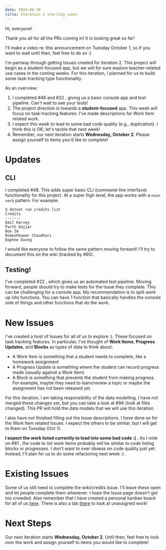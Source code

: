 ```yaml
---
date: 2024-09-30
title: Iteration 2 starting soon!
---
```

Hi, everyone!

Thank you all for all the PRs coming in! It is looking great so far!

I'll make a video re: this announcement on Tuesday October 1, so if you want to wait until then, feel free to do so :)

I'm partway through getting Issues created for iteration 2. This project will begin as a student-focused app, but we will for sure explore teacher-related use cases in the coming weeks. For this iteration, I planned for us to build some task-tracking type functionality.

As an overview:
1. I completed #48 and #22 , giving us a basic console app and test pipeline. Can't wait to see your tests!
2. The project direction is towards a **student-focused** app. This week will focus on task-tracking features. I've made descriptions for Work Item related work.
3. I expect this week to lead to some bad code quality (e.g., duplication). I think this is OK; let's tackle that next week!
4. Remember, our next iteration starts **Wednesday, October 2**. Please assign yourself to items you'd like to complete!

# Updates

## CLI
I completed #48. This adds super basic CLI (command-line interface) functionality for this project. At a super high level, the app works with a `noun verb` pattern. For example:
```
$ dotnet run credits list
Credits
-------
Emil Harvey
Parth Gajjar
Boa Im
Nimeshkumar Chaudhari
Daphne Duong
```

I would like everyone to follow the same pattern moving forward! I'll try to document this on the wiki (tracked by #95).

## Testing!
I've completed #22 , which gives us an automated test pipeline. Moving forward, people should try to make tests for the Issue they complete. This can be challenging for a console app. My recommendation is to split work up into functions. You can have 1 function that basically handles the console side of things and other functions that do the work.

# New Issues
I've created a host of Issues for all of us to explore :). These focused on task tracking features. In particular, I've thought of **Work Items**, **Progress Updates**, and **Blocks** as types of data to think about:
* A Work Item is something that a student needs to complete, like a homework assignment
* A Progress Update is something where the student can record progress made (usually against a Work Item)
* A Block is something that prevents the student from making progress. For example, maybe they need to learn/review a topic or maybe the assignment has not been released yet.

For this iteration, I am taking responsibility of the data modelling. I have not merged these changes yet, but you can take a look at #94 (look at files changed). This PR will hold the data models that we will use this iteration.

I also have not finished filling out the Issue descriptions. I _have_ done so for the Work Item related Issues. I expect the others to be similar, but I will get to them on Tuesday (Oct 1).

**I expect the work listed currently to lead into some bad code :( .** As I note on #81 , the code to list work items probably will be similar to code listing blocks or progresses. I don't want to over obsess on code quality just yet. Instead, I'll plan for us to do some refactoring next week :) .

# Existing Issues
Some of us still need to complete the wiki/credits Issue. I'll leave these open and let people complete them whenever. I hope the Issue page doesn't get too crowded. Also remember that I have created a personal kanban board for all of us [here](https://github.com/users/ehharvey/projects/13/views/5). There is also a tab [there](https://github.com/users/ehharvey/projects/13/views/6) to look at unassigned work!

# Next Steps
Our next iteration starts **Wednesday, October 2**. Until then, feel free to look over the work and assign yourself to items you would like to complete!

